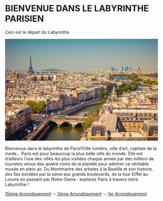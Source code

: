 # BIENVENUE DANS LE LABYRINTHE PARISIEN

Ceci est le départ du Labyrinthe

![Image début de labyrinthe](/jeu-heros-paris/im_index.jpg "Début de labyrinthe")

Bienvenue dans le labyrinthe de Paris!!Ville lumière, ville d’art, capitale de la mode… Paris est pour beaucoup la plus belle ville du monde. Elle est d’ailleurs l’une des villes les plus visitées chaque année par des milliers de touristes venus des quatre coins de la planète pour admirer ce véritable musée en plein air.
Du Montmartre des artistes à la Bastille et son histoire, des îles bordées par la seine aux grands boulevards, de la tour Eiffel au Louvre en passant par Notre-Dame : explorez Paris à travers notre Labyrinthe !

[15ème Arrondissement](15.md) --
[2ème Arrondissement](2.md) -- 
[1er Arrondissement](1.md)